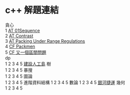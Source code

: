 # c++ 解題連結
貪心  
1 [AT 01Sequence](https://atcoder.jp/contests/abc216/tasks/abc216_g)  
2 [AT Contrast](https://atcoder.jp/contests/abc178/tasks/abc178_f)  
3 [AT Packing Under Range Regulations](https://atcoder.jp/contests/abc214/tasks/abc214_e)  
4 [CF Packmen](https://codeforces.com/contest/847/problem/E)  
5 [CF 又一個區間問題](https://codeforces.com/group/CaGRR8aOQ6/contest/341902/problem/C)    
dp  
1 []()
2 []()
3 []()
4 []()
5 [建設人工島](https://tioj.ck.tp.edu.tw/problems/2189)
樹  
1 []()
2 []()
3 []()
4 []()
5 []()
暴搜  
1 []()
2 []()
3 []()
4 []()
5 []()
圖論  
1 []()
2 []()
3 []()
4 []()
5 []()
進階資料結構
1 []()
2 []()
3 []()
4 []()
5 []()
數論 
1 []()
2 []()
3 []()
4 []()
5 [銀河捷運](https://tioj.ck.tp.edu.tw/problems/2190)
幾何  
1 []()
2 []()
3 []()
4 []()
5 []()

